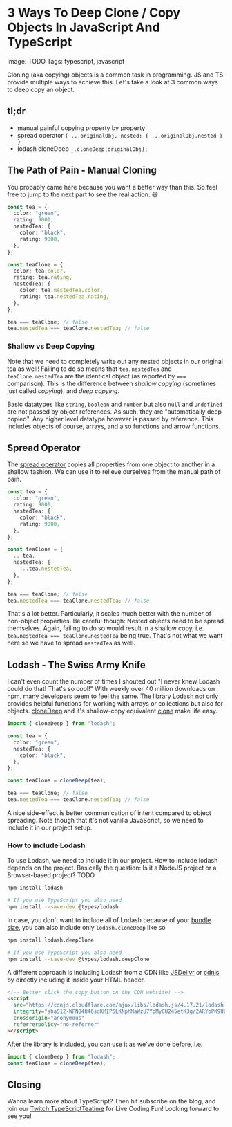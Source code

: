 # 3 Ways To Deep Clone / Copy Objects In JavaScript And TypeScript

Image: TODO
Tags: typescript, javascript

Cloning (aka copying) objects is a common task in programming. JS and TS provide multiple ways to achieve this. Let's take a look at 3 common ways to deep copy an object.

## tl;dr

- manual painful copying property by property
- spread operator `{ ...originalObj, nested: { ...originalObj.nested } }`
- lodash cloneDeep `_.cloneDeep(originalObj);`

## The Path of Pain - Manual Cloning

You probably came here because you want a better way than this. So feel free to jump to the next part to see the real action. 😃

```typescript
const tea = {
  color: "green",
  rating: 9001,
  nestedTea: {
    color: "black",
    rating: 9000,
  },
};

const teaClone = {
  color: tea.color,
  rating: tea.rating,
  nestedTea: {
    color: tea.nestedTea.color,
    rating: tea.nestedTea.rating,
  },
};

tea === teaClone; // false
tea.nestedTea === teaClone.nestedTea; // false
```

### Shallow vs Deep Copying

Note that we need to completely write out any nested objects in our original tea as well! Failing to do so means that `tea.nestedTea` and `teaClone.nestedTea` are the identical object (as reported by `===` comparison). This is the difference between _shallow copying_ (sometimes just called _copying_), and _deep copying_.

Basic datatypes like `string`, `boolean` and `number` but also `null` and `undefined` are not passed by object references. As such, they are "automatically deep copied". Any higher level datatype however is passed by reference. This includes objects of course, arrays, and also functions and arrow functions.

## Spread Operator

The [spread operator](https://developer.mozilla.org/en-US/docs/Web/JavaScript/Reference/Operators/Spread_syntax#spread_in_object_literals) copies all properties from one object to another in a shallow fashion. We can use it to relieve ourselves from the manual path of pain.

```typescript
const tea = {
  color: "green",
  rating: 9001,
  nestedTea: {
    color: "black",
    rating: 9000,
  },
};

const teaClone = {
  ...tea,
  nestedTea: {
    ...tea.nestedTea,
  },
};

tea === teaClone; // false
tea.nestedTea === teaClone.nestedTea; // false
```

That's a lot better. Particularly, it scales much better with the number of non-object properties.
Be careful though: Nested objects need to be spread themselves. Again, failing to do so would result in a shallow copy, i.e. `tea.nestedTea === teaClone.nestedTea` being true. That's not what we want here so we have to spread `nestedTea` as well.

## Lodash - The Swiss Army Knife

I can't even count the number of times I shouted out "I never knew Lodash could do that! That's so cool!" With weekly over 40 million downloads on npm, many developers seem to feel the same. The library [Lodash](https://lodash.com/) not only provides helpful functions for working with arrays or collections but also for objects. [cloneDeep](https://lodash.com/docs/4.17.15#cloneDeep) and it's shallow-copy equivalent [clone](https://lodash.com/docs/4.17.15#clone) make life easy.

```typescript
import { cloneDeep } from "lodash";

const tea = {
  color: "green",
  nestedTea: {
    color: "black",
  },
};

const teaClone = cloneDeep(tea);

tea === teaClone; // false
tea.nestedTea === teaClone.nestedTea; // false
```

A nice side-effect is better communication of intent compared to object spreading. Note though that it's not vanilla JavaScript, so we need to include it in our project setup.

### How to include Lodash

To use Lodash, we need to include it in our project. How to include lodash depends on the project. Basically the question: Is it a NodeJS project or a Browser-based project?
TODO

```bash
npm install lodash

# If you use TypeScript you also need
npm install --save-dev @types/lodash
```

In case, you don't want to include all of Lodash because of your [bundle size](https://bundlephobia.com/result?p=lodash@4.17.21), you can also include only `lodash.cloneDeep` like so

```bash
npm install lodash.deepClone

# If you use TypeScript you also need
npm install --save-dev @types/lodash.deepClone
```

A different approach is including Lodash from a CDN like [JSDelivr](https://www.jsdelivr.com/package/npm/lodash-es) or [cdnjs](https://cdnjs.com/libraries/lodash.js) by directly including it inside your HTML header.

```html
<!-- Better click the copy button on the CDN website! -->
<script
  src="https://cdnjs.cloudflare.com/ajax/libs/lodash.js/4.17.21/lodash.min.js"
  integrity="sha512-WFN04846sdKMIP5LKNphMaWzU7YpMyCU245etK3g/2ARYbPK9Ub18eG+ljU96qKRCWh+quCY7yefSmlkQw1ANQ=="
  crossorigin="anonymous"
  referrerpolicy="no-referrer"
></script>
```

After the library is included, you can use it as we've done before, i.e.

```typescript
import { cloneDeep } from "lodash";
const teaClone = cloneDeep(tea);
```

## Closing

Wanna learn more about TypeScript? Then hit subscribe on the blog, and join our [Twitch TypeScriptTeatime](https://www.twitch.tv/typescriptteatime/schedule) for Live Coding Fun! Looking forward to see you!
